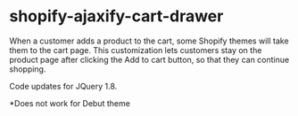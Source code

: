 # shopify-ajaxify-cart-drawer

When a customer adds a product to the cart, some Shopify themes will take them to the cart page. 
This customization lets customers stay on the product page after clicking the Add to cart button, so that they can continue shopping.

Code updates for JQuery 1.8.

*Does not work for Debut theme
